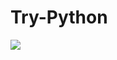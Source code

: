 # Try-Python
![](https://user-gold-cdn.xitu.io/2018/6/13/163f6c3fffb287b5?w=2029&h=830&f=png&s=91494)
